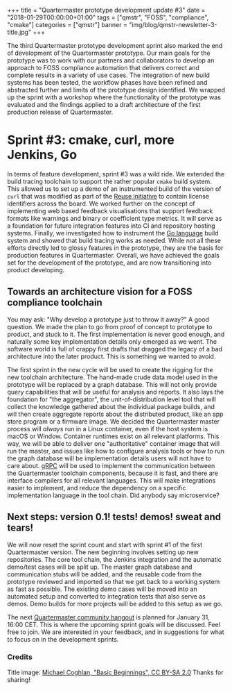 +++
title = "Quartermaster prototype development update #3"
date = "2018-01-29T00:00:00+01:00"
tags = ["qmstr", "FOSS", "compliance", "cmake"]
categories = ["qmstr"]
banner = "img/blog/qmstr-newsletter-3-title.jpg"
+++

The third Quartermaster prototype development sprint also marked the
end of development of the Quartermaster prototype. Our main goals for
the prototype was to work with our partners and collaborators to
develop an approach to FOSS compliance automation that delivers
correct and complete results in a variety of use cases. The
integration of new build systems has been tested, the workflow phases
have been refined and abstracted further and limits of the prototype
design identified. We wrapped up the sprint with a workshop where the
functionality of the prototype was evaluated and the findings applied
to a draft architecture of the first production release of
Quartermaster.

# Sprint #3: cmake, curl, more Jenkins, Go

In terms of feature development, sprint #3 was a wild ride. We
extended the build tracing toolchain to support the rather popular
`cmake` build system. This allowed us to set up a demo of an
instrumented build of the version of `curl` that was modified as part
of the [Reuse initiative](https://reuse.software) to contain license
identifiers across the board. We worked further on the concept of
implementing web based feedback visualisations that support feedback
formats like warnings and binary or coefficient type metrics. It
will serve as a foundation for future integration features into CI and
repository hosting systems. Finally, we investigated how to instrument
the [Go language](https://golang.org) build system and showed that
build tracing works as needed. While not all these efforts directly
led to glossy features in the prototype, they are the basis for
production features in Quartermaster. Overall, we have achieved the
goals set for the development of the prototype, and are now
transitioning into product developing.

## Towards an architecture vision for a FOSS compliance toolchain

You may ask: "Why develop a prototype just to throw it away?" A good
question. We made the plan to go from proof of concept to prototype to
product, and stuck to it. The first implementation is never good
enough, and naturally some key implementation details only emerged as
we went. The software world is full of crappy first drafts that
dragged the legacy of a bad architecture into the later product. This
is something we wanted to avoid.

The first sprint in the new cycle will be used to create the rigging
for the new toolchain architecture. The hand-made crude data model
used in the prototype will be replaced by a graph database. This will
not only provide query capabilities that will be useful for analysis
and reports. It also lays the foundation for "the aggregator", the
unit-of-distribution level tool that will collect the knowledge
gathered about the individual package builds, and will then create
aggregate reports about the distributed product, like an app store
program or a firmware image. We decided the Quartermaster master
process will _always_ run in a Linux container, even if the host
system is macOS or Window. Container runtimes exist on all relevant
platforms. This way, we will be able to deliver one "authoritative"
container image that will run the master, and issues like how to
configure analysis tools or how to run the graph database will be
implementation details users will not have to care
about. [gRPC](https://grpc.io) will be used to implement the
communication between the Quartermaster toolchain components, because
it is fast, and there are interface compilers for all relevant
languages. This will make integrations easier to implement, and reduce
the dependency on a specific implementation language in the tool
chain. Did anybody say microservice?

## Next steps: version 0.1! tests! demos! sweat and tears!

We will now reset the sprint count and start with sprint #1 of the
first Quartermaster version. The new beginning involves setting up new
repositories. The core tool chain, the Jenkins integration and the
automatic demo/test cases will be split up. The master graph database
and communication stubs will be added, and the reusable code from the
prototype reviewed and imported so that we get back to a working
system as fast as possible. The existing demo cases will be moved into
an automated setup and converted to integration tests that also serve
as demos. Demo builds for more projects will be added to this setup as
we go.

The next [Quartermaster community
hangout](https://meet.google.com/mdq-dkcv-pef) is planned for January 31,
16:00 CET. This is where the upcoming sprint goals will be
discussed. Feel free to join. We are interested in your feedback, and
in suggestions for what to focus on in the development sprints.

### Credits
Title image: [Michael Coghlan, "Basic Beginnings", CC BY-SA 2.0](https://www.flickr.com/photos/mikecogh/11593820664) Thanks for sharing!

